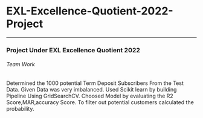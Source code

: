 # EXL-Excellence-Quotient-2022-Project
***
### Project Under EXL Excellence Quotient 2022
###### Team Work

Determined the 1000 potential Term Deposit Subscribers From the Test Data.
Given Data was very imbalanced.
Used Scikit learn by building Pipeline Using GridSearchCV.
Choosed Model by evaluating the R2 Score,MAR,accuracy Score.
To filter out potential customers calculated the probability.
